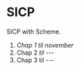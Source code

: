 # SICP
SICP with Scheme.
<ol>
<li><i>Chap 1 til november</i><br /></li>
<li>Chap 2 <i>til ---</i><br /></li>
<li>Chap 3 til ---<br /></li>
</ol>
